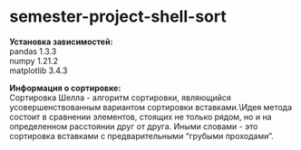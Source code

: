 # semester-project-shell-sort
<b>Установка зависимостей:</b>\
pandas 1.3.3\
numpy 1.21.2\
matplotlib 3.4.3

<b>Информация о сортировке:</b>\
Сортировка Шелла - алгоритм сортировки, являющийся усовершенствованным вариантом сортировки вставками.\Идея метода состоит в сравнении элементов, стоящих не только рядом, но и на определенном расстоянии друг от друга. Иными словами - это сортировка вставками с предварительными “грубыми проходами”. 
